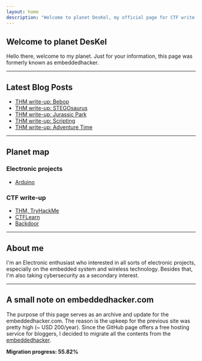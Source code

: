 ```yaml
---
layout: home
description: "Welcome to planet DesKel, my official page for CTF write-up, Electronic tutorial, review and etc."
---
```


## Welcome to planet DesKel

Hello there, welcome to my planet. Just for your information, this page was formerly known as embeddedhacker.

---

## Latest Blog Posts
<!-- BLOG-POST-LIST:START -->
- [THM write-up: Bebop](https://deskel.github.io/posts/thm/bebop)
- [THM write-up: STEGOsaurus](https://deskel.github.io/posts/thm/stegosaurus)
- [THM write-up: Jurassic Park](https://deskel.github.io/posts/thm/jurassic-park)
- [THM write-up: Scripting](https://deskel.github.io/posts/thm/scripting)
- [THM write-up: Adventure Time](https://deskel.github.io/posts/thm/adventure-time)
<!-- BLOG-POST-LIST:END -->

---

## Planet map

### Electronic projects
- [Arduino](https://deskel.github.io/arduino)

### CTF write-up
- [THM, TryHackMe](https://deskel.github.io/thm)
- [CTFLearn](https://www.embeddedhacker.com)
- [Backdoor](https://www.embeddedhacker.com)

---

## About me

I'm an Electronic enthusiast who interested in all sorts of electronic projects, especially on the embedded system and wireless technology. Besides that, I'm also taking cybersecurity as a secondary interest.

---

## A small note on embeddedhacker.com

The purpose of this page serves as an archive and update for the embeddedhacker.com. The reason is the upkeep for the previous site was pretty high (~ USD 200/year). Since the GitHub page offers a free hosting service for bloggers, I decided to migrate all the contents from the [embeddedhacker](https://www.embeddedhacker.com).

**Migration progress: 55.82%**

